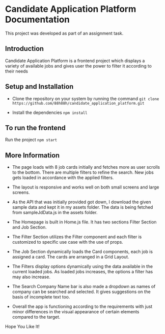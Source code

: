 # Candidate Application Platform Documentation

This project was developed as part of an assignment task.

## Introduction
Candidate Application Platform is a frontend project which displays a variety of available jobs and gives user the power to filter it according to their needs

## Setup and Installation

- Clone the repository on your system by running the command
  `git clone https://github.com/88h88h/candidate_application_platform.git`

- Install the dependencies
  `npm install`


## To run the frontend 

Run the project 
`npm start`

## More Information

- The page loads with 8 job cards initially and fetches more as user scrolls to the bottom. There are multiple filters to refine the search. New jobs gets loaded in accordance with the applied filters.

- The layout is responsive and works well on both small screens and large screens.

- As the API that was initially provided got down, I download the given sample data and kept it in my assets folder. The data is being fetched from sampleJdData.js in the assets folder.

- The Homepage is built in Home.js file. It has two sections Filter Section and Job Section. 

- The Filter Section utilizes the Filter component and each filter is customized to specific use case with the use of props. 

- The Job Section dynamically loads the Card components, each job is assigned a card. The cards are arranged in a Grid Layout.

- The Filters display options dynamically using the data available in the current loaded jobs. As loaded jobs increases, the options a filter has may also increase.

- The Search Company Name bar is also made a dropdown as names of company can be searched and selected. It gives suggestions on the basis of incomplete text too.

- Overall the app is functioning according to the requirements with just minor differences in the visual appearance of certain elements compared to the target.

Hope You Like It!
